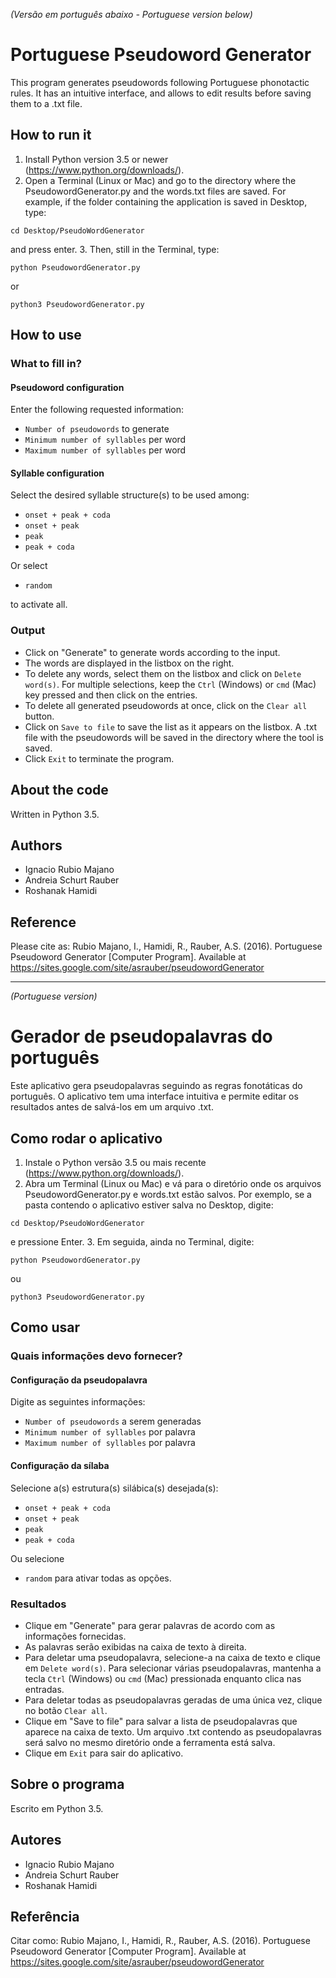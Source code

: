 *(Versão em português abaixo - Portuguese version below)*

Portuguese Pseudoword Generator
===============================
This program generates pseudowords following Portuguese phonotactic rules.
It has an intuitive interface, and allows to edit results before saving them to a .txt file.

How to run it
-------------
1. Install Python version 3.5 or newer (https://www.python.org/downloads/).
2. Open a Terminal (Linux or Mac) and go to the directory where the PseudowordGenerator.py and the words.txt files are saved. For example, if the folder containing the application is saved in Desktop, type:
```
cd Desktop/PseudoWordGenerator
```
and press enter.
3. Then, still in the Terminal, type:
```
python PseudowordGenerator.py
```
or
```
python3 PseudowordGenerator.py
```

How to use
----------
### What to fill in?

#### Pseudoword configuration
Enter the following requested information:
* `Number of pseudowords` to generate
* `Minimum number of syllables` per word
* `Maximum number of syllables` per word

#### Syllable configuration
Select the desired syllable structure(s) to be used among:
* `onset + peak + coda`
* `onset + peak`
* `peak`
* `peak + coda`

Or select
* `random`

to activate all.

### Output
* Click on "Generate" to generate words according to the input.
* The words are displayed in the listbox on the right.
* To delete any words, select them on the listbox and click on `Delete word(s)`. For multiple selections, keep the `Ctrl` (Windows) or `cmd` (Mac) key pressed and then click on the entries.
* To delete all generated pseudowords at once, click on the `Clear all` button.
* Click on `Save to file` to save the list as it appears on the listbox. A .txt file with the pseudowords will be saved in the directory where the tool is saved.
* Click `Exit` to terminate the program.

About the code
--------------
Written in Python 3.5.

Authors
-------
* Ignacio Rubio Majano
* Andreia Schurt Rauber
* Roshanak Hamidi

Reference
---------
Please cite as:
Rubio Majano, I., Hamidi, R., Rauber, A.S. (2016). Portuguese Pseudoword Generator [Computer Program].
Available at https://sites.google.com/site/asrauber/pseudowordGenerator

***

*(Portuguese version)*

Gerador de pseudopalavras do português
======================================
Este aplicativo gera pseudopalavras seguindo as regras fonotáticas do português.
O aplicativo tem uma interface intuitiva e permite editar os resultados antes de salvá-los em um arquivo .txt.

Como rodar o aplicativo
-----------------------
1. Instale o Python versão 3.5 ou mais recente (https://www.python.org/downloads/).
2. Abra um Terminal (Linux ou Mac) e vá para o diretório onde os arquivos PseudowordGenerator.py e words.txt estão salvos. Por exemplo, se a pasta contendo o aplicativo estiver salva no Desktop, digite:
```
cd Desktop/PseudoWordGenerator
```
e pressione Enter.
3. Em seguida, ainda no Terminal, digite:
```
python PseudowordGenerator.py
```
ou
```
python3 PseudowordGenerator.py
```

Como usar
---------
### Quais informações devo fornecer?
#### Configuração da pseudopalavra
Digite as seguintes informações:
* `Number of pseudowords` a serem generadas
* `Minimum number of syllables` por palavra
* `Maximum number of syllables` por palavra

#### Configuração da sílaba
Selecione a(s) estrutura(s) silábica(s) desejada(s):
* `onset + peak + coda`
* `onset + peak`
* `peak`
* `peak + coda`

Ou selecione
* `random`
para ativar todas as opções.

### Resultados
* Clique em "Generate" para gerar palavras de acordo com as informações fornecidas.
* As palavras serão exibidas na caixa de texto à direita.
* Para deletar uma pseudopalavra, selecione-a na caixa de texto e clique em `Delete word(s)`. Para selecionar várias pseudopalavras, mantenha a tecla `Ctrl` (Windows) ou `cmd` (Mac) pressionada enquanto clica nas entradas.
* Para deletar todas as pseudopalavras geradas de uma única vez, clique no botão `Clear all`.
* Clique em "Save to file" para salvar a lista de pseudopalavras que aparece na caixa de texto. Um arquivo .txt contendo as pseudopalavras será salvo no mesmo diretório onde a ferramenta está salva.
* Clique em `Exit` para sair do aplicativo.

Sobre o programa
----------------
Escrito em Python 3.5.

Autores
-------
* Ignacio Rubio Majano
* Andreia Schurt Rauber
* Roshanak Hamidi

Referência
----------
Citar como:
Rubio Majano, I., Hamidi, R., Rauber, A.S. (2016). Portuguese Pseudoword Generator [Computer Program].
Available at https://sites.google.com/site/asrauber/pseudowordGenerator
